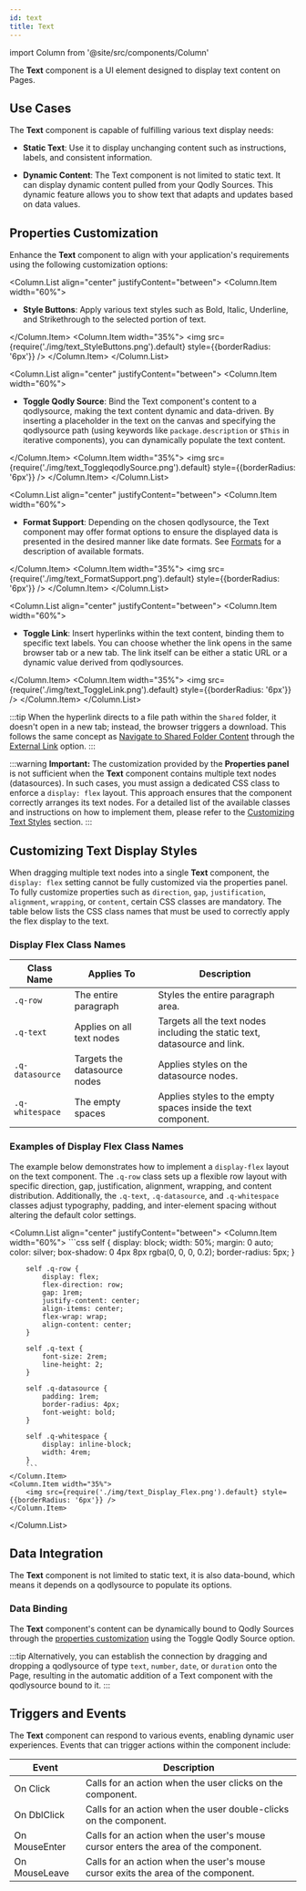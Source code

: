 ```yaml
---
id: text
title: Text
---
```


import Column from '@site/src/components/Column'

The **Text** component is a UI element designed to display text content on Pages.

## Use Cases

The **Text** component is capable of fulfilling various text display needs:

- **Static Text**: Use it to display unchanging content such as instructions, labels, and consistent information.

- **Dynamic Content**: The Text component is not limited to static text. It can display dynamic content pulled from your Qodly Sources. This dynamic feature allows you to show text that adapts and updates based on data values.

## Properties Customization

Enhance the **Text** component to align with your application's requirements using the following customization options:

<Column.List align="center" justifyContent="between">
    <Column.Item width="60%">
        <ul>
            <li><strong>Style Buttons</strong>: Apply various text styles such as Bold, Italic, Underline, and Strikethrough to the selected portion of text. </li>
        </ul>
    </Column.Item>
    <Column.Item width="35%">
        <img src={require('./img/text_StyleButtons.png').default} style={{borderRadius: '6px'}} />
    </Column.Item>
</Column.List>

<Column.List align="center" justifyContent="between">
    <Column.Item width="60%">
        <ul>
            <li><strong>Toggle Qodly Source</strong>: Bind the Text component's content to a qodlysource, making the text content dynamic and data-driven. By inserting a placeholder in the text on the canvas and specifying the qodlysource path (using keywords like <code>package.description</code> or <code>$This</code> in iterative components), you can dynamically populate the text content. </li>
        </ul>
    </Column.Item>
    <Column.Item width="35%">
        <img src={require('./img/text_ToggleqodlySource.png').default} style={{borderRadius: '6px'}} />
    </Column.Item>
</Column.List>

<Column.List align="center" justifyContent="between">
    <Column.Item width="60%">
        <ul>
            <li><strong>Format Support</strong>: Depending on the chosen qodlysource, the Text component may offer format options to ensure the displayed data is presented in the desired manner like date formats. See <a href="componentsBasics#data-formatting">Formats</a> for a description of available formats.</li>
        </ul>
    </Column.Item>
    <Column.Item width="35%">
        <img src={require('./img/text_FormatSupport.png').default} style={{borderRadius: '6px'}} />
    </Column.Item>
</Column.List>

<Column.List align="center" justifyContent="between">
    <Column.Item width="60%">
        <ul>
            <li><strong>Toggle Link</strong>: Insert hyperlinks within the text content, binding them to specific text labels. You can choose whether the link opens in the same browser tab or a new tab. The link itself can be either a static URL or a dynamic value derived from qodlysources. </li>
        </ul>
    </Column.Item>
    <Column.Item width="35%">
        <img src={require('./img/text_ToggleLink.png').default} style={{borderRadius: '6px'}} />
    </Column.Item>
</Column.List>

:::tip
When the hyperlink directs to a file path within the `Shared` folder, it doesn't open in a new tab; instead, the browser triggers a download.
This follows the same concept as [Navigate to Shared Folder Content](../events/bindingActionToEvents#shared-folder) through the [External Link](../events/bindingActionToEvents#external-links) option.
:::

:::warning
**Important:** The customization provided by the **Properties panel** is not sufficient when the **Text** component contains multiple text nodes (datasources). In such cases, you must assign a dedicated CSS class to enforce a `display: flex` layout. This approach ensures that the component correctly arranges its text nodes. For a detailed list of the available classes and instructions on how to implement them, please refer to the [Customizing Text Styles](#customizing-text-display-styles) section.
:::

## Customizing Text Display Styles

When dragging multiple text nodes into a single **Text** component, the `display: flex` setting cannot be fully customized via the properties panel. To fully customize properties such as `direction`, `gap`, `justification`, `alignment`, `wrapping`, or `content`, certain CSS classes are mandatory. The table below lists the CSS class names that must be used to correctly apply the flex display to the text.

### Display Flex Class Names

| **Class Name**  | **Applies To**               | **Description**                                                            |
| --------------- | ---------------------------- | -------------------------------------------------------------------------- |
| `.q-row`        | The entire paragraph         | Styles the entire paragraph area.                                          |
| `.q-text`       | Applies on all text nodes    | Targets all the text nodes including the static text, datasource and link. |
| `.q-datasource` | Targets the datasource nodes | Applies styles on the datasource nodes.                               |
| `.q-whitespace` | The empty spaces             | Applies styles to the empty spaces inside the text component.               |

### Examples of Display Flex Class Names

The example below demonstrates how to implement a `display-flex` layout on the text component. The `.q-row` class sets up a flexible row layout with specific direction, gap, justification, alignment, wrapping, and content distribution. Additionally, the `.q-text`, `.q-datasource`, and `.q-whitespace` classes adjust typography, padding, and inter-element spacing without altering the default color settings.


<Column.List align="center" justifyContent="between">
    <Column.Item width="60%">
        ```css
        self {
            display: block;
            width: 50%;
            margin: 0 auto;
            color: silver;
            box-shadow: 0 4px 8px rgba(0, 0, 0, 0.2);
            border-radius: 5px;
        }

        self .q-row {
            display: flex;
            flex-direction: row;
            gap: 1rem;
            justify-content: center;
            align-items: center;
            flex-wrap: wrap;
            align-content: center;
        }

        self .q-text {
            font-size: 2rem;
            line-height: 2;
        }

        self .q-datasource {
            padding: 1rem;
            border-radius: 4px;
            font-weight: bold;
        }

        self .q-whitespace {
            display: inline-block;
            width: 4rem;
        }
        ```
    </Column.Item>
    <Column.Item width="35%">
        <img src={require('./img/text_Display_Flex.png').default} style={{borderRadius: '6px'}} />
    </Column.Item>
</Column.List>


## Data Integration

The **Text** component is not limited to static text, it is also data-bound, which means it depends on a qodlysource to populate its options.

### Data Binding

The **Text** component's content can be dynamically bound to Qodly Sources through the [properties customization](#properties-customization) using the Toggle Qodly Source option.

:::tip
Alternatively, you can establish the connection by dragging and dropping a qodlysource of type `text`, `number`, `date`, or `duration` onto the Page, resulting in the automatic addition of a Text component with the qodlysource bound to it.
:::

## Triggers and Events

The **Text** component can respond to various events, enabling dynamic user experiences. Events that can trigger actions within the component include:

| Event         | Description                                                                        |
| ------------- | ---------------------------------------------------------------------------------- |
| On Click      | Calls for an action when the user clicks on the component.                         |
| On DblClick   | Calls for an action when the user double-clicks on the component.                  |
| On MouseEnter | Calls for an action when the user's mouse cursor enters the area of the component. |
| On MouseLeave | Calls for an action when the user's mouse cursor exits the area of the component.  |
